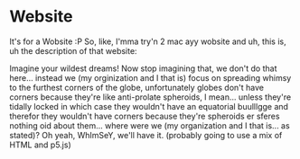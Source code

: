 # Website
It's for a Wobsite :P
So, like, I'mma try'n 2 mac ayy wobsite and uh, this is, uh the description of that website:

Imagine your wildest dreams! Now stop imagining that, we don't do that here... instead we (my orginization and I that is) focus on spreading whimsy to the furthest corners of the globe, unfortunately globes don't have corners because they're like anti-prolate spheroids, I mean... unless they're tidally locked in which case they wouldn't have an equatorial buulllgge and therefor they wouldn't have corners because they're spheroids er sferes nothing oid about them... where were we (my organization and I that is... as stated)? Oh yeah, WhImSeY, we'll have it. (probably going to use a mix of HTML and p5.js)
